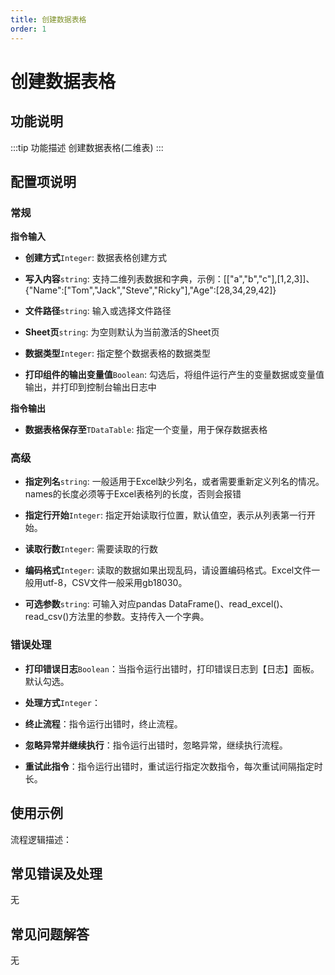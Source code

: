```yaml
---
title: 创建数据表格
order: 1
---
```


# 创建数据表格

## 功能说明

:::tip 功能描述
创建数据表格(二维表)
:::

## 配置项说明

### 常规

**指令输入**

- **创建方式**`Integer`: 数据表格创建方式

- **写入内容**`string`: 支持二维列表数据和字典，示例：[["a","b","c"],[1,2,3]]、{"Name":["Tom","Jack","Steve","Ricky"],"Age":[28,34,29,42]}

- **文件路径**`string`: 输入或选择文件路径

- **Sheet页**`string`: 为空则默认为当前激活的Sheet页

- **数据类型**`Integer`: 指定整个数据表格的数据类型

- **打印组件的输出变量值**`Boolean`: 勾选后，将组件运行产生的变量数据或变量值输出，并打印到控制台输出日志中


**指令输出**

- **数据表格保存至**`TDataTable`: 指定一个变量，用于保存数据表格

### 高级

- **指定列名**`string`: 一般适用于Excel缺少列名，或者需要重新定义列名的情况。names的长度必须等于Excel表格列的长度，否则会报错

- **指定行开始**`Integer`: 指定开始读取行位置，默认值空，表示从列表第一行开始。

- **读取行数**`Integer`: 需要读取的行数

- **编码格式**`Integer`: 读取的数据如果出现乱码，请设置编码格式。Excel文件一般用utf-8，CSV文件一般采用gb18030。

- **可选参数**`string`: 可输入对应pandas DataFrame()、read_excel()、read_csv()方法里的参数。支持传入一个字典。

### 错误处理

- **打印错误日志**`Boolean`：当指令运行出错时，打印错误日志到【日志】面板。默认勾选。

- **处理方式**`Integer`：

 - **终止流程**：指令运行出错时，终止流程。

 - **忽略异常并继续执行**：指令运行出错时，忽略异常，继续执行流程。

 - **重试此指令**：指令运行出错时，重试运行指定次数指令，每次重试间隔指定时长。

## 使用示例

流程逻辑描述：

## 常见错误及处理

无

## 常见问题解答

无

